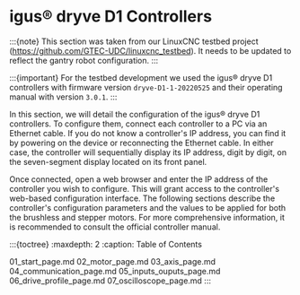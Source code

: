 # igus® dryve D1 Controllers

:::{note}
This section was taken from our LinuxCNC testbed project (<https://github.com/GTEC-UDC/linuxcnc_testbed>). It needs to be updated to reflect the gantry robot configuration.
:::

:::{important}
For the testbed development we used the igus® dryve D1 controllers with firmware version `dryve-D1-1-20220525` and their operating manual with version `3.0.1`.
:::

In this section, we will detail the configuration of the igus® dryve D1 controllers. To configure them, connect each controller to a PC via an Ethernet cable. If you do not know a controller's IP address, you can find it by powering on the device or reconnecting the Ethernet cable. In either case, the controller will sequentially display its IP address, digit by digit, on the seven-segment display located on its front panel.

Once connected, open a web browser and enter the IP address of the controller you wish to configure. This will grant access to the controller's web-based configuration interface. The following sections describe the controller's configuration parameters and the values to be applied for both the brushless and stepper motors. For more comprehensive information, it is recommended to consult the official controller manual.

:::{toctree}
:maxdepth: 2
:caption: Table of Contents

01_start_page.md
02_motor_page.md
03_axis_page.md
04_communication_page.md
05_inputs_ouputs_page.md
06_drive_profile_page.md
07_oscilloscope_page.md
:::
